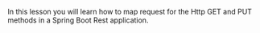 In this lesson you will learn how to map request for the Http GET and PUT methods in a Spring Boot Rest application.
